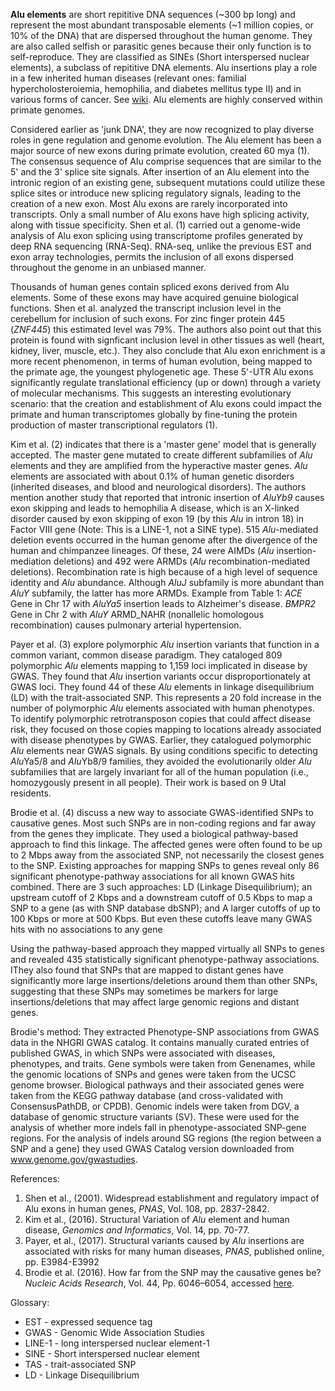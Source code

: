 **Alu elements** are short repititive DNA sequences (~300 bp long) and represent the most abundant transposable elements (~1 million copies, or 10% of the DNA) that are dispersed throughout the human genome. They are also called selfish or parasitic genes because their only function is to self-reproduce. They are classified as SINEs (Short interspersed nuclear elements), a subclass of repititive DNA elements. Alu insertions play a role in a few inherited human diseases (relevant ones: familial hypercholosteroiemia, hemophilia, and diabetes mellitus type II) and in various forms of cancer. See [wiki](https://en.wikipedia.org/wiki/Alu_element). Alu elements are highly conserved within primate genomes. 

Considered earlier as 'junk DNA', they are now recognized to play diverse roles in gene regulation and genome evolution. The Alu element has been a major source of new exons during primate evolution, created 60 mya (1). The consensus sequence of Alu comprise sequences that are similar to the 5' and the 3' splice site signals. After insertion of an Alu element into the intronic region of an existing gene, subsequent mutations could utilize these splice sites or introduce new splicing regulatory signals, leading to the creation of a new exon. Most Alu exons are rarely incorporated into transcripts. Only a small number of Alu exons have high splicing activity, along with tissue specificity. Shen et al. (1) carried out a genome-wide analysis of Alu exon splicing using transcriptome profiles generated by deep RNA sequencing (RNA-Seq). RNA-seq, unlike the previous EST and exon array technologies, permits the inclusion of all exons dispersed throughout the genome in an unbiased manner. 

Thousands of human genes contain spliced exons derived from Alu elements. Some of these exons may have acquired genuine biological functions. Shen et al. analyzed the transcript inclusion level in the cerebellum for inclusion of such exons. For zinc finger protein 445 (*ZNF445*) this estimated level was 79%. The authors also point out that this protein is found with signficant inclusion level in other tissues as well (heart, kidney, liver, muscle, etc.). They also conclude that Alu exon enrichment is a more recent phenomenon, in terms of human evolution, being mapped to the primate age, the youngest phylogenetic age. These 5'-UTR Alu exons significantly regulate translational efficiency (up or down) through a variety of molecular mechanisms. This suggests an interesting evolutionary scenario: that the creation and establishment of Alu exons could impact the primate and human transcriptomes globally by fine-tuning the protein production of master transcriptional regulators (1). 

Kim et al. (2) indicates that there is a 'master gene' model that is generally accepted. The master gene mutated to create different subfamilies of *Alu* elements and they are amplified from the hyperactive master genes. *Alu* elements are associated with about 0.1% of human genetic disorders (inherited diseases, and blood and neurological disorders). The authors mention another study that reported that intronic insertion of *AluYb9* causes exon  skipping and leads to hemophilia A disease, which is an X-linked disorder caused by exon skipping of exon 19  (by this *Alu* in intron 18) in Factor VIII gene (Note: This is a LINE-1, not a SINE type). 515 *Alu*-mediated deletion events occurred in the human genome after the divergence of the human and chimpanzee lineages. Of these, 24 were AIMDs (*Alu* insertion-mediation deletions) and 492 were ARMDs (*Alu* recombination-mediated deletions). Recombination rate is high because of a high level of sequence identity and *Alu* abundance. Although *AluJ* subfamily is more abundant than *AluY* subfamily, the latter has more ARMDs. Example from Table 1: *ACE* Gene in Chr 17 with *AluYa5* insertion leads to Alzheimer's disease. *BMPR2* Gene in Chr 2 with *AluY* ARMD_NAHR (nonallelic homologous recombination) causes pulmonary arterial hypertension. 

Payer et al. (3) explore polymorphic *Alu* insertion variants that function in a common variant, common disease paradigm. They cataloged 809 polymorphic *Alu* elements mapping to 1,159 loci implicated in disease by GWAS. They found that *Alu* insertion variants occur disproportionately at GWAS loci. They found 44 of these *Alu* elements in linkage disequilibrium (LD) with the trait-associated SNP. This represents a 20 fold increase in the number of polymorphic *Alu* elements associated with human phenotypes. To identify polymorphic retrotransposon copies that could affect disease risk, they focused on those copies mapping to locations already associated with disease phenotypes by GWAS. Earlier, they catalogued polymorphic *Alu* elements near GWAS signals. By using conditions specific to detecting  *Alu*Ya5/8 and *Alu*Yb8/9 families, they avoided the evolutionarily older *Alu* subfamilies that are largely invariant for all of the human population (i.e., homozygously present in all people). Their work is based on 9 Utal residents. 

Brodie et al. (4) discuss a new way to associate GWAS-identified SNPs to causative genes.  Most such SNPs are in non-coding regions and far away from the genes they implicate. They used a biological pathway-based approach to find this linkage. The affected genes were often found to be up to 2 Mbps away from the associated SNP,  not necessarily the closest genes to the SNP. Existing approaches for mapping SNPs to genes  reveal only 86 significant phenotype-pathway associations for all known GWAS hits combined. There are 3 such approaches: LD (Linkage Disequilibrium);  an upstream cutoff of 2 Kbps and a downstream cutoff of 0.5 Kbps to map a SNP to a gene (as with SNP database dbSNP); and  A larger cutoffs of up to 100 Kbps or more at 500 Kbps. But even these cutoffs leave many GWAS hits with no associations to any gene

Using the pathway-based approach they mapped virtually all SNPs to genes and revealed 435 statistically significant phenotype-pathway associations. IThey also found that SNPs that are mapped to distant genes have significantly more large insertions/deletions around them than other SNPs, suggesting that these SNPs may sometimes be markers for large insertions/deletions that may affect large genomic regions and distant genes. 

Brodie's method: They extracted Phenotype-SNP associations  from GWAS data in the NHGRI GWAS catalog. It contains manually curated entries of published GWAS, in which SNPs were associated with diseases, phenotypes, and traits.  Gene symbols were taken from Genenames, while the genomic locations of SNPs and genes were taken from the UCSC genome browser. Biological pathways and their associated genes were taken from the KEGG pathway database (and cross-validated with  ConsensusPathDB, or CPDB).  Genomic indels were taken from DGV, a database of genomic structure variants (SV). These were used for the analysis of whether more indels fall in phenotype-associated SNP-gene regions. For the analysis of indels around SG regions (the region between a SNP and a gene) they used GWAS Catalog version downloaded from www.genome.gov/gwastudies.



References:
1. Shen et al., (2001). Widespread establishment and regulatory impact of Alu exons in human genes, *PNAS*, Vol. 108, pp. 2837-2842.
2. Kim et al., (2016).  Structural Variation of *Alu* element and human disease, *Genomics and Informatics*, Vol. 14, pp. 70-77.
3. Payer, et al., (2017). Structural variants caused by *Alu* insertions are associated with risks for many human diseases, *PNAS*, published online, pp. E3984-E3992 
4. Brodie et al. (2016). How far from the SNP may the causative genes be? *Nucleic Acids Research*, Vol. 44, Pp. 6046–6054, accessed [here](https://academic.oup.com/nar/article/44/13/6046/2457612). 

Glossary: 
* EST - expressed sequence tag
* GWAS - Genomic Wide Association Studies
* LINE-1 - long interspersed nuclear element-1
* SINE - Short interspersed nuclear element
* TAS - trait-associated SNP
* LD - Linkage Disequilibrium

